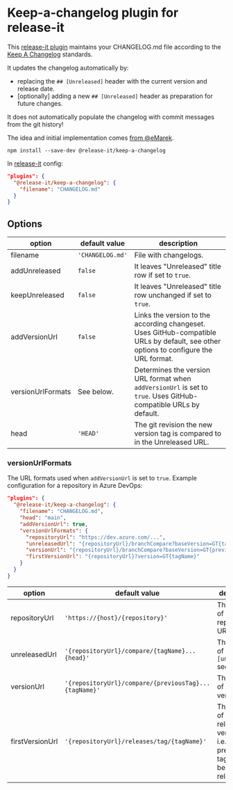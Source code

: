 # Keep-a-changelog plugin for release-it

This [release-it plugin](https://github.com/release-it/release-it/blob/master/docs/plugins.md) maintains your
CHANGELOG.md file according to the [Keep A Changelog](https://keepachangelog.com/) standards.

It updates the changelog automatically by:

- replacing the `## [Unreleased]` header with the current version and release date.
- [optionally] adding a new `## [Unreleased]` header as preparation for future changes.

It does not automatically populate the changelog with commit messages from the git history!

The idea and initial implementation comes [from @eMarek](https://github.com/release-it/release-it/issues/662).

```
npm install --save-dev @release-it/keep-a-changelog
```

In [release-it](https://github.com/release-it/release-it) config:

```json
"plugins": {
  "@release-it/keep-a-changelog": {
    "filename": "CHANGELOG.md"
  }
}
```

## Options

| option            | default value    | description                                                                                                                                      |
| ----------------- | ---------------- | ------------------------------------------------------------------------------------------------------------------------------------------------ |
| filename          | `'CHANGELOG.md'` | File with changelogs.                                                                                                                            |
| addUnreleased     | `false`          | It leaves "Unreleased" title row if set to `true`.                                                                                               |
| keepUnreleased    | `false`          | It leaves "Unreleased" title row unchanged if set to `true`.                                                                                     |
| addVersionUrl     | `false`          | Links the version to the according changeset. Uses GitHub-compatible URLs by default, see other options to configure the URL format.             |
| versionUrlFormats | See below.       | Determines the version URL format when `addVersionUrl` is set to `true`. Uses GitHub-compatible URLs by default.                                 |
| head              | `'HEAD'`         | The git revision the new version tag is compared to in the Unreleased URL.                                                                       |

### versionUrlFormats

The URL formats used when `addVersionUrl` is set to `true`. Example configuration for a repository in Azure DevOps:

```json
"plugins": {
  "@release-it/keep-a-changelog": {
    "filename": "CHANGELOG.md",
    "head": "main",
    "addVersionUrl": true,
    "versionUrlFormats": {
      "repositoryUrl": "https://dev.azure.com/...",
      "unreleasedUrl": "{repositoryUrl}/branchCompare?baseVersion=GT{tagName}&targetVersion=GB{head}",
      "versionUrl": "{repositoryUrl}/branchCompare?baseVersion=GT{previousTag}&targetVersion=GT{tagName}",
      "firstVersionUrl": "{repositoryUrl}?version=GT{tagName}"
    }
  }
}
```

| option          | default value                                         | description                                                                                 |
| --------------- | ----------------------------------------------------- | ------------------------------------------------------------------------------------------- |
| repositoryUrl   | `'https://{host}/{repository}'`                       | The format of the repository URL.                                                           |
| unreleasedUrl   | `'{repositoryUrl}/compare/{tagName}...{head}'`        | The format of the `[unreleased]` section URL.                                               |
| versionUrl      | `'{repositoryUrl}/compare/{previousTag}...{tagName}'` | The format of a release version URL.                                                        |
| firstVersionUrl | `'{repositoryUrl}/releases/tag/{tagName}'`            | The format of the first release version URL, i.e. when no previous tags have been released. |
